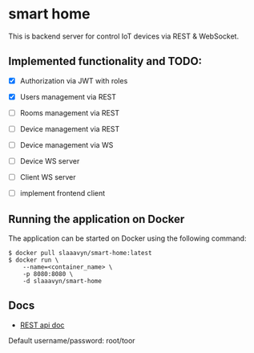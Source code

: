 smart home
============

This is backend server for control IoT devices via REST & WebSocket.  

## Implemented functionality and TODO:

- [x] Authorization via JWT with roles
- [x] Users management via REST
- [ ] Rooms management via REST
- [ ] Device management via REST
- [ ] Device management via WS
- [ ] Device WS server
- [ ] Client WS server
- [ ] implement frontend client
    

## Running the application on Docker

The application can be started on Docker using the following command:

~~~
$ docker pull slaaavyn/smart-home:latest
$ docker run \
    --name=<container_name> \
    -p 8080:8080 \
    -d slaaavyn/smart-home
~~~ 

## Docs

* [REST api doc](https://slaaavyn.github.io/smart-home/)

Default username/password: root/toor